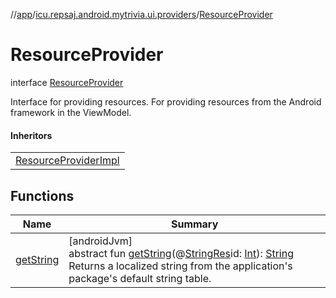//[app](../../../index.md)/[icu.repsaj.android.mytrivia.ui.providers](../index.md)/[ResourceProvider](index.md)

# ResourceProvider

interface [ResourceProvider](index.md)

Interface for providing resources. For providing resources from the Android framework in the
ViewModel.

#### Inheritors

|                                                             |
|-------------------------------------------------------------|
| [ResourceProviderImpl](../-resource-provider-impl/index.md) |

## Functions

| Name                       | Summary                                                                                                                                                                                                                                                                                                                                                                                                       |
|----------------------------|---------------------------------------------------------------------------------------------------------------------------------------------------------------------------------------------------------------------------------------------------------------------------------------------------------------------------------------------------------------------------------------------------------------|
| [getString](get-string.md) | [androidJvm]<br>abstract fun [getString](get-string.md)(@[StringRes](https://developer.android.com/reference/kotlin/androidx/annotation/StringRes.html)id: [Int](https://kotlinlang.org/api/latest/jvm/stdlib/kotlin/-int/index.html)): [String](https://kotlinlang.org/api/latest/jvm/stdlib/kotlin/-string/index.html)<br>Returns a localized string from the application's package's default string table. |
